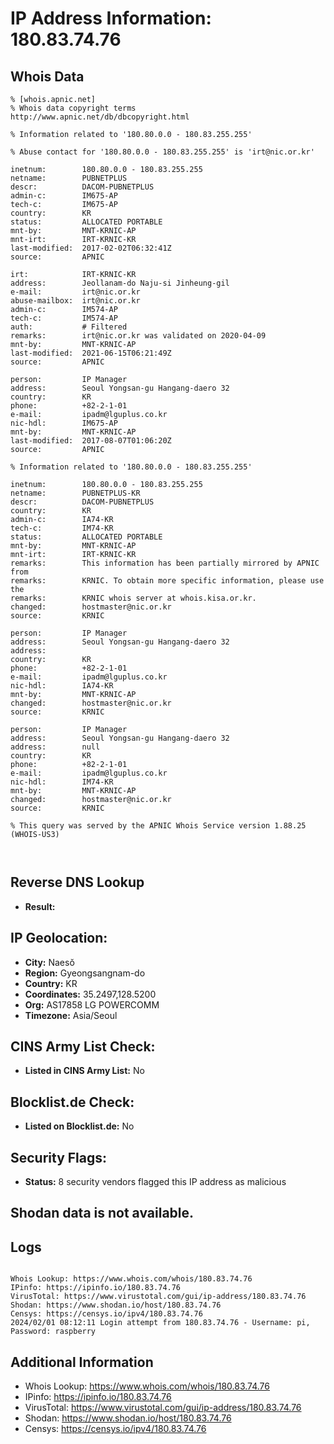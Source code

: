 # IP Address Information: 180.83.74.76

## Whois Data
```
% [whois.apnic.net]
% Whois data copyright terms    http://www.apnic.net/db/dbcopyright.html

% Information related to '180.80.0.0 - 180.83.255.255'

% Abuse contact for '180.80.0.0 - 180.83.255.255' is 'irt@nic.or.kr'

inetnum:        180.80.0.0 - 180.83.255.255
netname:        PUBNETPLUS
descr:          DACOM-PUBNETPLUS
admin-c:        IM675-AP
tech-c:         IM675-AP
country:        KR
status:         ALLOCATED PORTABLE
mnt-by:         MNT-KRNIC-AP
mnt-irt:        IRT-KRNIC-KR
last-modified:  2017-02-02T06:32:41Z
source:         APNIC

irt:            IRT-KRNIC-KR
address:        Jeollanam-do Naju-si Jinheung-gil
e-mail:         irt@nic.or.kr
abuse-mailbox:  irt@nic.or.kr
admin-c:        IM574-AP
tech-c:         IM574-AP
auth:           # Filtered
remarks:        irt@nic.or.kr was validated on 2020-04-09
mnt-by:         MNT-KRNIC-AP
last-modified:  2021-06-15T06:21:49Z
source:         APNIC

person:         IP Manager
address:        Seoul Yongsan-gu Hangang-daero 32
country:        KR
phone:          +82-2-1-01
e-mail:         ipadm@lguplus.co.kr
nic-hdl:        IM675-AP
mnt-by:         MNT-KRNIC-AP
last-modified:  2017-08-07T01:06:20Z
source:         APNIC

% Information related to '180.80.0.0 - 180.83.255.255'

inetnum:        180.80.0.0 - 180.83.255.255
netname:        PUBNETPLUS-KR
descr:          DACOM-PUBNETPLUS
country:        KR
admin-c:        IA74-KR
tech-c:         IM74-KR
status:         ALLOCATED PORTABLE
mnt-by:         MNT-KRNIC-AP
mnt-irt:        IRT-KRNIC-KR
remarks:        This information has been partially mirrored by APNIC from
remarks:        KRNIC. To obtain more specific information, please use the
remarks:        KRNIC whois server at whois.kisa.or.kr.
changed:        hostmaster@nic.or.kr
source:         KRNIC

person:         IP Manager
address:        Seoul Yongsan-gu Hangang-daero 32
address:
country:        KR
phone:          +82-2-1-01
e-mail:         ipadm@lguplus.co.kr
nic-hdl:        IA74-KR
mnt-by:         MNT-KRNIC-AP
changed:        hostmaster@nic.or.kr
source:         KRNIC

person:         IP Manager
address:        Seoul Yongsan-gu Hangang-daero 32
address:        null
country:        KR
phone:          +82-2-1-01
e-mail:         ipadm@lguplus.co.kr
nic-hdl:        IM74-KR
mnt-by:         MNT-KRNIC-AP
changed:        hostmaster@nic.or.kr
source:         KRNIC

% This query was served by the APNIC Whois Service version 1.88.25 (WHOIS-US3)



```
## Reverse DNS Lookup
- **Result:** 

## IP Geolocation:
- **City:** Naesŏ
- **Region:** Gyeongsangnam-do
- **Country:** KR
- **Coordinates:** 35.2497,128.5200
- **Org:** AS17858 LG POWERCOMM
- **Timezone:** Asia/Seoul

## CINS Army List Check:
- **Listed in CINS Army List:** 
No

## Blocklist.de Check:
- **Listed on Blocklist.de:** 
No

## Security Flags:
- **Status:** 8 security vendors flagged this IP address as malicious

## Shodan data is not available.

## Logs
```

Whois Lookup: https://www.whois.com/whois/180.83.74.76
IPinfo: https://ipinfo.io/180.83.74.76
VirusTotal: https://www.virustotal.com/gui/ip-address/180.83.74.76
Shodan: https://www.shodan.io/host/180.83.74.76
Censys: https://censys.io/ipv4/180.83.74.76
2024/02/01 08:12:11 Login attempt from 180.83.74.76 - Username: pi, Password: raspberry

```
## Additional Information
- Whois Lookup: https://www.whois.com/whois/180.83.74.76
- IPinfo: https://ipinfo.io/180.83.74.76
- VirusTotal: https://www.virustotal.com/gui/ip-address/180.83.74.76
- Shodan: https://www.shodan.io/host/180.83.74.76
- Censys: https://censys.io/ipv4/180.83.74.76


